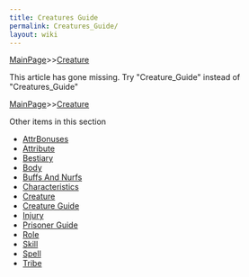 ```yaml
---
title: Creatures Guide
permalink: Creatures_Guide/
layout: wiki
---
```


[MainPage](/keeperrl_wiki/ "wikilink")>>[Creature](/keeperrl_wiki/Creature "wikilink")

This article has gone missing. Try "Creature_Guide" instead of "Creatures_Guide"

[MainPage](/keeperrl_wiki/ "wikilink")>>[Creature](/keeperrl_wiki/Creature "wikilink")

Other items in this section
-    [AttrBonuses](/keeperrl_wiki/AttrBonuses "wikilink")
-    [Attribute](/keeperrl_wiki/Attribute "wikilink")
-    [Bestiary](/keeperrl_wiki/Bestiary "wikilink")
-    [Body](/keeperrl_wiki/Body "wikilink")
-    [Buffs And Nurfs](/keeperrl_wiki/Buffs_And_Nurfs "wikilink")
-    [Characteristics](/keeperrl_wiki/Characteristics "wikilink")
-    [Creature](/keeperrl_wiki/Creature "wikilink")
-    [Creature Guide](/keeperrl_wiki/Creature_Guide "wikilink")
-    [Injury](/keeperrl_wiki/Injury "wikilink")
-    [Prisoner Guide](/keeperrl_wiki/Prisoner_Guide "wikilink")
-    [Role](/keeperrl_wiki/Role "wikilink")
-    [Skill](/keeperrl_wiki/Skill "wikilink")
-    [Spell](/keeperrl_wiki/Spell "wikilink")
-    [Tribe](/keeperrl_wiki/Tribe "wikilink")
